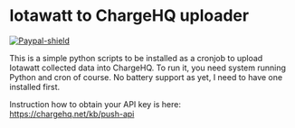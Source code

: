 # Iotawatt to ChargeHQ uploader
[![Paypal-shield]](https://www.paypal.com/donate/?business=UZ6F4WY9P5MFY&no_recurring=0&item_name=Please+donate+if+you+like+my+work.&currency_code=AUD)

This is a simple python scripts to be installed as a cronjob to upload Iotawatt collected data into ChargeHQ. 
To run it, you need system running Python and cron of course.
No battery support as yet, I need to have one installed first. 

Instruction how to obtain your API key is here: https://chargehq.net/kb/push-api

[Paypal-shield]: https://img.shields.io/badge/donate-paypal-blue.svg?style=flat-square&colorA=273133&colorB=b008bb "Paypal"
